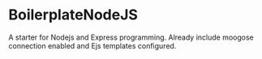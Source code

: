﻿# BoilerplateNodeJS

A starter for Nodejs and Express programming. Already include moogose connection enabled and Ejs templates configured.
